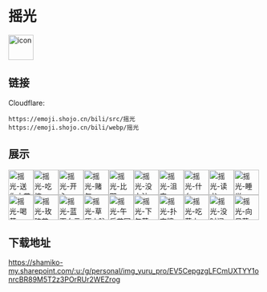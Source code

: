 # 摇光
<img src="https://emoji.shojo.cn/bili/src/摇光/icon.png" width="50" height="50" alt="icon">

## 链接
Cloudflare:
```
https://emoji.shojo.cn/bili/src/摇光
https://emoji.shojo.cn/bili/webp/摇光
```
## 展示
<img src="https://emoji.shojo.cn/bili/src/摇光/摇光-送你小花.png" width="50" height="50" alt="摇光-送你小花"><img src="https://emoji.shojo.cn/bili/src/摇光/摇光-吃惊.png" width="50" height="50" alt="摇光-吃惊"><img src="https://emoji.shojo.cn/bili/src/摇光/摇光-开心.png" width="50" height="50" alt="摇光-开心"><img src="https://emoji.shojo.cn/bili/src/摇光/摇光-赌气.png" width="50" height="50" alt="摇光-赌气"><img src="https://emoji.shojo.cn/bili/src/摇光/摇光-比耶.png" width="50" height="50" alt="摇光-比耶"><img src="https://emoji.shojo.cn/bili/src/摇光/摇光-没办法.png" width="50" height="50" alt="摇光-没办法"><img src="https://emoji.shojo.cn/bili/src/摇光/摇光-沮丧.png" width="50" height="50" alt="摇光-沮丧"><img src="https://emoji.shojo.cn/bili/src/摇光/摇光-什么.png" width="50" height="50" alt="摇光-什么"><img src="https://emoji.shojo.cn/bili/src/摇光/摇光-读书.png" width="50" height="50" alt="摇光-读书"><img src="https://emoji.shojo.cn/bili/src/摇光/摇光-睡觉.png" width="50" height="50" alt="摇光-睡觉"><img src="https://emoji.shojo.cn/bili/src/摇光/摇光-喝茶.png" width="50" height="50" alt="摇光-喝茶"><img src="https://emoji.shojo.cn/bili/src/摇光/摇光-玫瑰花.png" width="50" height="50" alt="摇光-玫瑰花"><img src="https://emoji.shojo.cn/bili/src/摇光/摇光-蓝天白云.png" width="50" height="50" alt="摇光-蓝天白云"><img src="https://emoji.shojo.cn/bili/src/摇光/摇光-草原山脉.png" width="50" height="50" alt="摇光-草原山脉"><img src="https://emoji.shojo.cn/bili/src/摇光/摇光-午后花园.png" width="50" height="50" alt="摇光-午后花园"><img src="https://emoji.shojo.cn/bili/src/摇光/摇光-下午茶.png" width="50" height="50" alt="摇光-下午茶"><img src="https://emoji.shojo.cn/bili/src/摇光/摇光-扑克牌.png" width="50" height="50" alt="摇光-扑克牌"><img src="https://emoji.shojo.cn/bili/src/摇光/摇光-吃草中.png" width="50" height="50" alt="摇光-吃草中"><img src="https://emoji.shojo.cn/bili/src/摇光/摇光-没时间.png" width="50" height="50" alt="摇光-没时间"><img src="https://emoji.shojo.cn/bili/src/摇光/摇光-向日葵.png" width="50" height="50" alt="摇光-向日葵">

## 下载地址

https://shamiko-my.sharepoint.com/:u:/g/personal/img_yuru_pro/EV5CepgzgLFCmUXTYY1onrcBR89M5T2z3POrRUr2WEZrog